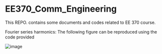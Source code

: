 # EE370_Comm_Engineering
This REPO. contains some documents and codes related to EE 370 course. 

Fourier series harmonics: The following figure can be reproduced using the code provided

![image](https://user-images.githubusercontent.com/53300785/186658603-7cb31149-d983-463d-a503-dc179d91ae1c.png)

